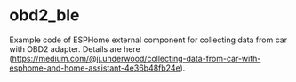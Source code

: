 # obd2_ble
Example code of ESPHome external component for collecting data from car with OBD2 adapter. Details are here (https://medium.com/@jj.underwood/collecting-data-from-car-with-esphome-and-home-assistant-4e36b48fb24e).
